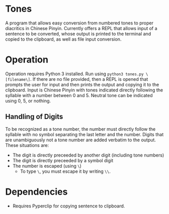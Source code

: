 # Tones
  A program that allows easy conversion from numbered tones to proper diacritics in Chinese Pinyin. Currently offers a REPL that allows input of a sentence to be converted, whose output is printed to the terminal and copied to the clipboard, as well as file input conversion.

# Operation
Operation requires Python 3 installed. Run using ```python3 tones.py \[filename\]```. If there are no file provided, then a REPL is opened that prompts the user for input and then prints the output and copying it to the clipboard. Input is Chinese Pinyin with tones indicated directly following the syllable with a number between 0 and 5. Neutral tone can be indicated using 0, 5, or nothing. 

## Handling of Digits
To be recognized as a tone number, the number must directly follow the syllable with no symbol separating the last letter and the number. Digits that are unambiguously not a tone number are added verbatim to the output. These situations are:
 * The digit is directly preceeded by another digit (including tone numbers)
 * The digit is directly preceeded by a symbol digit
 * The number is escaped (using ```\```)
     * To type ```\```, you must escape it by writing ```\\```.

# Dependencies
 * Requires Pyperclip for copying sentence to clipboard.
